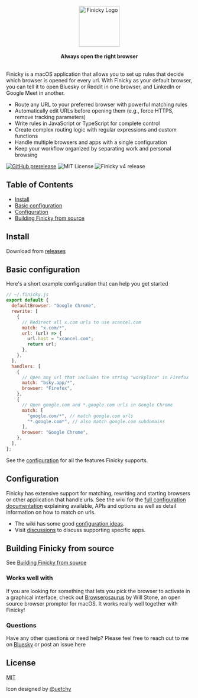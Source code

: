 <div align="center"><picture>
  <source media="(prefers-color-scheme: dark)" srcset="https://github.com/user-attachments/assets/ab66e6cc-25d1-4f5f-9c98-c742ecb2261f">
  <img alt="Finicky Logo" height="110" src="https://github.com/user-attachments/assets/067d7619-a2be-49dd-8a4f-5e9a46fa632a">
</picture>
<br/><br/>
 <strong>Always open the right browser</strong><br>
    <br/>

</div>

Finicky is a macOS application that allows you to set up rules that decide which browser is opened for every url. With Finicky as your default browser, you can tell it to open Bluesky or Reddit in one browser, and LinkedIn or Google Meet in another.

- Route any URL to your preferred browser with powerful matching rules
- Automatically edit URLs before opening them (e.g., force HTTPS, remove tracking parameters)
- Write rules in JavaScript or TypeScript for complete control
- Create complex routing logic with regular expressions and custom functions
- Handle multiple browsers and apps with a single configuration
- Keep your workflow organized by separating work and personal browsing

[![GitHub prerelease](https://badgen.net/github/release/johnste/finicky?color=purple)](https://GitHub.com/johnste/finicky/releases/) ![MIT License](https://badgen.net/github/license/johnste/finicky) ![Finicky v4 release](https://badgen.net/github/milestones/johnste/finicky/6?color=pink)

## Table of Contents

- [Install](#install)
- [Basic configuration](#basic-configuration)
- [Configuration](#documentation)
- [Building Finicky from source](#building-finicky-from-source)

## Install

Download from [releases](https://github.com/johnste/finicky/releases)

## Basic configuration

Here's a short example configuration that can help you get started

```js
// ~/.finicky.js
export default {
  defaultBrowser: "Google Chrome",
  rewrite: [
    {
      // Redirect all x.com urls to use xcancel.com
      match: "x.com/*",
      url: (url) => {
        url.host = "xcancel.com";
        return url;
      },
    },
  ],
  handlers: [
    {
      // Open any url that includes the string "workplace" in Firefox
      match: "bsky.app/*",
      browser: "Firefox",
    },
    {
      // Open google.com and *.google.com urls in Google Chrome
      match: [
        "google.com/*", // match google.com urls
        "*.google.com*", // also match google.com subdomains
      ],
      browser: "Google Chrome",
    },
  ],
};
```

See the [configuration](#configuration) for all the features Finicky supports.

## Configuration

Finicky has extensive support for matching, rewriting and starting browsers or other application that handle urls. See the wiki for the [full configuration documentation](<https://github.com/johnste/finicky/wiki/Configuration-(v4)>) explaining available, APIs and options as well as detail information on how to match on urls.

- The wiki has some good [configuration ideas](https://github.com/johnste/finicky/wiki/Configuration-ideas).
- Visit [discussions](https://github.com/johnste/finicky/discussions) to discuss supporting specific apps.

## Building Finicky from source

See [Building Finicky from source](https://github.com/johnste/finicky/wiki/Building-Finicky-from-source)

### Works well with

If you are looking for something that lets you pick the browser to activate in a graphical interface, check out [Browserosaurus](https://browserosaurus.com/) by Will Stone, an open source browser prompter for macOS. It works really well together with Finicky!

### Questions

Have any other questions or need help? Please feel free to reach out to me on [Bluesky](https://bsky.app/profile/mejkarsense.se) or post an issue here

## License

[MIT](https://raw.githubusercontent.com/johnste/finicky/master/LICENSE)

Icon designed by [@uetchy](https://github.com/uetchy)
